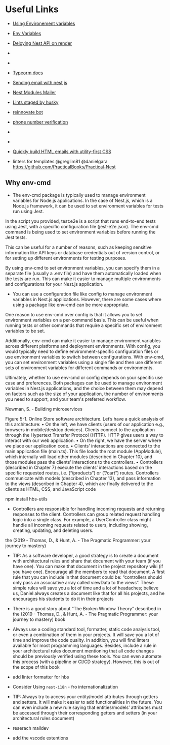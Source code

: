 # Useful Links

- [Using Environement variables](https://docs.nestjs.com/security/authentication#authentication)
- [Env Variables](https://www.tomray.dev/nestjs-config)
- [Deloying Nest API on render](https://community.render.com/t/how-deploy-a-nestjs-app-at-the-platform/6542)
- [](https://github.dev/KashanSiddiqui/Nest-Js-Boiler-Plate)
- [](https://drive.google.com/file/d/11WlG405dHi88LpJVUYJNxc7_lFpgkNfI/view)
- [Typeorm docs](https://typeorm.io/)
- [Sending email with nest js ](https://notiz.dev/blog/send-emails-with-nestjs)
- [Nest Modules Mailer](https://nest-modules.github.io/mailer/docs/mailer#configuration)
- [Lints staged by husky](https://youtu.be/_ssKvmZqSnk)
- [reinnovate bot](https://docs.renovatebot.com/configuration-options/)
- [phone number verification]()
- [](https://nestjs-i18n.com/quick-start)
- [](https://medium.com/google-developers/exploring-es7-decorators-76ecb65fb841)
- [Quickly build HTML emails
  with utility-first CSS](https://maizzle.com/)

- linters for templates
  @greglim81
  @danielgara
  https://github.com/PracticalBooks/Practical-Nest

## Why env-cmd

- The env-cmd package is typically used to manage environment variables for Node.js applications. In the case of Nest.js, which is a Node.js framework, it can be used to set environment variables for tests run using Jest.

In the script you provided, test:e2e is a script that runs end-to-end tests using Jest, with a specific configuration file (jest-e2e.json). The env-cmd command is being used to set environment variables before running the Jest tests.

This can be useful for a number of reasons, such as keeping sensitive information like API keys or database credentials out of version control, or for setting up different environments for testing purposes.

By using env-cmd to set environment variables, you can specify them in a separate file (usually a .env file) and have them automatically loaded when the tests are run. This can make it easier to manage multiple environments and configurations for your Nest.js application.

- You can use a configuration file like config to manage environment variables in Nest.js applications. However, there are some cases where using a package like env-cmd can be more appropriate.

One reason to use env-cmd over config is that it allows you to set environment variables on a per-command basis. This can be useful when running tests or other commands that require a specific set of environment variables to be set.

Additionally, env-cmd can make it easier to manage environment variables across different platforms and deployment environments. With config, you would typically need to define environment-specific configuration files or use environment variables to switch between configurations. With env-cmd, you can set environment variables using a single file and then use different sets of environment variables for different commands or environments.

Ultimately, whether to use env-cmd or config depends on your specific use case and preferences. Both packages can be used to manage environment variables in Nest.js applications, and the choice between them may depend on factors such as the size of your application, the number of environments you need to support, and your team's preferred workflow.

Newman, S. - Building microservices

Figure 5-1. Online Store software architecture.
Let’s have a quick analysis of this architecture:
• On the left, we have clients (users of our application e.g., browsers in mobile/desktop devices). Clients connect
to the application through the Hypertext Transfer Protocol (HTTP). HTTP gives users a way to interact with
our web application.
• On the right, we have the server where we place our application code.
• Clients’ interactions are connected to the main application file (main.ts). This file loads the root module
(AppModule), which internally will load other modules (described in Chapter 10), and those modules pass the
clients’ interactions to the controllers.
• Controllers (described in Chapter 7) execute the clients’ interactions based on the specific requested routes, i.e.
(“/products”) or (“/cart”) routes. Controllers communicate with models (described in Chapter 13), and pass
information to the views (described in Chapter 4), which are finally delivered to the clients as HTML, CSS,
and JavaScript code

npm install hbs-utils

- Controllers are responsible for handling incoming requests and returning responses to the client. Controllers can
  group related request handling logic into a single class. For example, a UserController class might handle all
  incoming requests related to users, including showing, creating, updating, and deleting users.

the (2019 -
Thomas, D., & Hunt, A. - The Pragmatic Programmer: your journey to mastery)

- TIP: As a software developer, a good strategy is to create a document with architectural rules
  and share that document with your team (if you have one). You can make that document in the
  project repository wiki (if you have one). Encourage all the members to read that document. A
  first rule that you can include in that document could be: “controllers should only pass an
  associative array called viewData to the views”. These simple rules will save you a lot of time
  and a lot of headaches; believe us, Daniel always creates a document like that for all his projects,
  and he encourages his students to do it in their projects

- There is a good story about “The Broken Window Theory” described in the (2019 -
  Thomas, D., & Hunt, A. - The Pragmatic Programmer: your journey to mastery) book
- Always use a coding standard tool, formatter, static code analysis tool, or even a
  combination of them in your projects. It will save you a lot of time and improve the code quality.
  In addition, you will find linters available for most programming languages. Besides, include a
  rule in your architectural rules document mentioning that all code changes should be previously
  verified using these tools. You can even automate this process (with a pipeline or CI/CD
  strategy). However, this is out of the scope of this book

- add linter formatter for hbs

- Consider Using `nest-i18n` - fro internationalization

- TIP: Always try to access your entity/model attributes through getters and setters. It will make
  it easier to add functionalities in the future. You can even include a new rule saying that
  entities/models’ attributes must be accessed through their corresponding getters and setters (in
  your architectural rules document)

- reserach maildev
- add the vscode extentions
